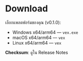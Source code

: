 # Download

เลือกแพลตฟอร์มของคุณ (v0.1.0):
- Windows x64/arm64 — `vex.exe`
- macOS x64/arm64 — `vex`
- Linux x64/arm64 — `vex`

**Checksum**: ดูใน Release Notes
